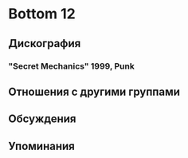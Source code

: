 # Bottom 12



## Дискография

### "Secret Mechanics" 1999, Punk




## Отношения с другими группами


## Обсуждения


## Упоминания

